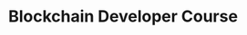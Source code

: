 ---
title: "Blockchain Developer Course"
description: "Consensys course on blockchain development fundamentals"
authors: ["@consensys"]
tags: ["Early", "Consensys", "Blockchain", "Development"]
languages: ["Solidity", "JavaScript"]
url: "https://consensys.net/academy/"
dateAdded: 2024-01-15
level: "Beginner"
category: "Course"
---